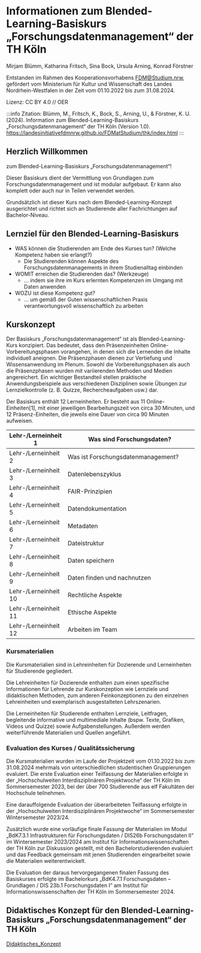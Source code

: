 # Informationen zum Blended-Learning-Basiskurs „Forschungsdatenmanagement“ der TH Köln

Mirjam Blümm, Katharina Fritsch, Sina Bock, Ursula
Arning, Konrad Förstner

Entstanden im Rahmen des Kooperationsvorhabens FDM@Studium.nrw,
gefördert vom Ministerium für Kultur und Wissenschaft des Landes
Nordrhein-Westfalen in der Zeit vom 01.10.2022 bis zum 31.08.2024.

Lizenz: CC BY 4.0 // OER

:::info Zitation:
Blümm, M., Fritsch, K., Bock, S., Arning, U., &
Förstner, K. U. (2024). Information zum Blended-Learning-Basiskurs
„Forschungsdatenmanagement“ der TH Köln (Version 1.0). <https://landesinitiativefdmnrw.github.io/FDMatStudium/thk/index.html>
:::

## Herzlich Willkommen

zum Blended-Learning-Basiskurs „Forschungsdatenmanagement“!

Dieser Basiskurs dient der Vermittlung von Grundlagen zum Forschungsdatenmanagement und ist modular aufgebaut. Er kann also komplett oder auch nur in Teilen verwendet werden.

Grundsätzlich ist dieser Kurs nach dem Blended-Learning-Konzept ausgerichtet und richtet sich an Studierende aller Fachrichtungen auf Bachelor-Niveau.

## Lernziel für den Blended-Learning-Basiskurs

- WAS können die Studierenden am Ende des Kurses tun? (Welche Kompetenz haben sie erlangt?)
  - Die Studierenden können Aspekte des Forschungsdatenmanagements in ihrem Studienalltag einbinden
- WOMIT erreichen die Studierenden das? (Werkzeuge)
  - ... indem sie ihre im Kurs erlernten Kompetenzen im Umgang mit Daten anwenden
- WOZU ist diese Kompetenz gut?
  - ... um gemäß der Guten wissenschaftlichen Praxis verantwortungsvoll wissenschaftlich zu arbeiten

## Kurskonzept

Der Basiskurs „Forschungsdatenmanagement“ ist als Blended-Learning-Kurs konzipiert. Das bedeutet, dass den Präsenzeinheiten Online-Vorbereitungsphasen vorangehen, in denen sich die Lernenden die Inhalte individuell aneignen. Die Präsenzphasen dienen zur Vertiefung und Wissensanwendung im Plenum. Sowohl die Vorbereitungsphasen als auch die Präsenzphasen wurden mit variierenden Methoden und Medien angereichert. Ein wichtiger Bestandteil stellen praktische Anwendungsbeispiele aus verschiedenen Disziplinen sowie Übungen zur Lernzielkontrolle (z. B. Quizze, Rechercheaufgaben usw.) dar.

Der Basiskurs enthält 12 Lerneinheiten. Er besteht aus 11
Online-Einheiten[1], mit einer jeweiligen Bearbeitungszeit von circa 30
Minuten, und 12 Präsenz-Einheiten, die jeweils eine Dauer von circa 90
Minuten aufweisen.

<table>
<colgroup>
<col style="width: 26%" />
<col style="width: 73%" />
</colgroup>
<thead>
<tr class="header">
<th>Lehr-/Lerneinheit 1</th>
<th>Was sind Forschungsdaten?</th>
</tr>
</thead>
<tbody>
<tr class="odd">
<td>Lehr-/Lerneinheit 2</td>
<td>Was ist Forschungsdatenmanagement?</td>
</tr>
<tr class="even">
<td>Lehr-/Lerneinheit 3</td>
<td>Datenlebenszyklus</td>
</tr>
<tr class="odd">
<td>Lehr-/Lerneinheit 4</td>
<td>FAIR-Prinzipien</td>
</tr>
<tr class="even">
<td>Lehr-/Lerneinheit 5</td>
<td>Datendokumentation</td>
</tr>
<tr class="odd">
<td>Lehr-/Lerneinheit 6</td>
<td>Metadaten</td>
</tr>
<tr class="even">
<td>Lehr-/Lerneinheit 7</td>
<td>Dateistruktur</td>
</tr>
<tr class="odd">
<td>Lehr-/Lerneinheit 8</td>
<td>Daten speichern</td>
</tr>
<tr class="even">
<td>Lehr-/Lerneinheit 9</td>
<td>Daten finden und nachnutzen</td>
</tr>
<tr class="odd">
<td>Lehr-/Lerneinheit 10</td>
<td>Rechtliche Aspekte</td>
</tr>
<tr class="even">
<td>Lehr-/Lerneinheit 11</td>
<td>Ethische Aspekte</td>
</tr>
<tr class="odd">
<td>Lehr-/Lerneinheit 12</td>
<td>Arbeiten im Team</td>
</tr>
</tbody>
</table>

### Kursmaterialien

Die Kursmaterialien sind in Lehreinheiten für Dozierende und
Lerneinheiten für Studierende gegliedert.

Die Lehreinheiten für Dozierende enthalten zum einen spezifische Informationen für Lehrende zur Kurskonzeption wie Lernziele und didaktischen Methoden, zum anderen Feinkonzeptionen zu den einzelnen Lehreinheiten und exemplarisch ausgestalteten Lehrszenarien.

Die Lerneinheiten für Studierende enthalten Lernziele, Leitfragen, begleitende informative und multimediale Inhalte (bspw. Texte, Grafiken, Videos und Quizze) sowie Aufgabenstellungen. Außerdem werden weiterführende Materialien und Quellen angeführt.

### Evaluation des Kurses / Qualitätssicherung

Die Kursmaterialien wurden im Laufe der Projektzeit vom 01.10.2022 bis zum 31.08.2024 mehrmals von unterschiedlichen studentischen Gruppierungen evaluiert. Die erste Evaluation einer Teilfassung der Materialien erfolgte in der „Hochschulweiten Interdisziplinären Projektwoche“ der TH Köln im Sommersemester 2023, bei der über 700 Studierende aus elf Fakultäten der Hochschule teilnehmen.

Eine darauffolgende Evaluation der überarbeiteten Teilfassung erfolgte in der „Hochschulweiten Interdisziplinären Projektwoche“ im Sommersemester Wintersemester 2023/24.

Zusätzlich wurde eine vorläufige finale Fassung der Materialien im Modul „BdK7.3.1 Infrastrukturen für Forschungsdaten / DIS26b Forschungsdaten II“ im Wintersemester 2023/2024 am Institut für Informationswissenschaften der TH Köln zur Diskussion gestellt, mit den Bachelorstudierenden evaluiert und das Feedback gemeinsam mit jenen Studierenden eingearbeitet sowie die Materialien weiterentwickelt.

Die Evaluation der daraus hervorgegangenen finalen Fassung des Basiskurses erfolgte im Bachelorkurs „BdK4.7.1 Forschungsdaten – Grundlagen / DIS 23b.1 Forschungsdaten I“ am Institut für Informationswissenschaften der TH Köln im Sommersemester 2024.

## Didaktisches Konzept für den Blended-Learning-Basiskurs „Forschungsdatenmanagement“ der TH Köln

[Didaktisches_Konzept](/thk/konzepte/00_Didaktisches-Konzept)